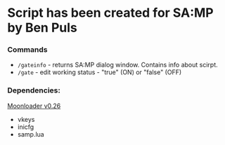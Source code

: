 # Script has been created for SA:MP by Ben Puls

### Commands
* `/gateinfo` - returns SA:MP dialog window. Contains info about scirpt.
* `/gate` - edit working status - "true" (ON) or "false" (OFF)

### Dependencies:  
[Moonloader v0.26](https://www.blast.hk/threads/13305/)
* vkeys
* inicfg
* samp.lua

